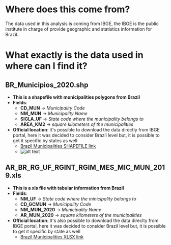 # Where does this come from?
The data used in this analysis is coming from IBGE, the IBGE is the public institute in charge of provide geographic and statistics information for Brazil.

# What exactly is the data used in where can I find it?
## BR_Municipios_2020.shp
- **This is a shapefile with municipalities polygons from Brazil**
- **Fields**:
    - **CD_MUN**   -> *Municipality Code*
    - **NM_MUN**   -> *Municipality Name*
    - **SIGLA_UF** -> *State code where the municipality belongs to*
    - **AREA_KM2** -> *square kilometers of the municipalities*
- **Official location**: it's possible to download the data directly from IBGE portal, here it was decided to consider Brazil level but, it is possible to get it specific by states as well
    - [Brazil Municipalities SHAPEFILE link](https://www.ibge.gov.br/geociencias/organizacao-do-territorio/malhas-territoriais/15774-malhas.html?=&t=acesso-ao-produto)
    - ![alt text](../img/br_municipios_portal.PNG)

## AR_BR_RG_UF_RGINT_RGIM_MES_MIC_MUN_2019.xls
- **This is a xls file with tabular information from Brazil**
- **Fields**:
    - **NM_UF**       -> *State code where the minicipality belongs to*
    - **CD_GCMUN**    -> *Municipality Code*
    - **NM_MUN_2020** -> *Municipality Name*
    - **AR_MUN_2020**    -> *square kilometers of the municipalities*
- **Official location**: It's also possible to download the data direclty from IBGE portal, here it was decided to consider Brazil level but, it is possible to get it specific by state as well
    - [Brazil Municipalities XLSX link](https://www.ibge.gov.br/geociencias/organizacao-do-territorio/estrutura-territorial/15761-areas-dos-municipios.html?t=acesso-ao-produto&c=1)